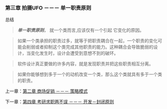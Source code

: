 ### 第三章 拍摄UFO －－－ 单一职责原则

总结

> ***单一职责原则***， 就一个类而言,应该仅有一个引起 它变化的原因。

>如果一个类承担的职责过多，就等于把职责耦合在一起，一个职责的变化可能会削弱或者抑制这个类完成其他职责的能力。这种耦合会导致脆弱的设计，当变化发生时，设计会遭受到意想不到的破环。

>软件设计真正要做的许多内容，就是发现职责并把这些职责相互分离。

> 如果你能够想到多于一个的动机改变一个类，那么这个类就具有多于一个类的职责。

上一章：[第二章 商场促销 －－－ 策略模式](https://github.com/flyingalex/design-patterns-by-php/blob/master/files/chapter2.md)

下一章：[第四章 考研求职两不误 －－－ 开发－封闭原则](https://github.com/flyingalex/design-patterns-by-php/blob/master/files/chapter4.md)
